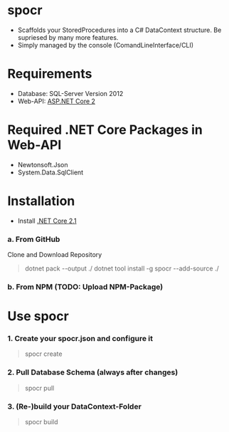 # spocr
- Scaffolds your StoredProcedures into a C# DataContext structure. Be supriesed by many more features.
- Simply managed by the console (ComandLineInterface/CLI)

# Requirements
- Database:     SQL-Server Version 2012
- Web-API:      [ASP.NET Core 2](https://docs.microsoft.com/en-us/aspnet/core/tutorials/first-web-api?view=aspnetcore-2.1)

# Required .NET Core Packages in Web-API
- Newtonsoft.Json
- System.Data.SqlClient

# Installation
- Install [.NET Core 2.1](https://www.microsoft.com/net/download)

### a. From GitHub
Clone and Download Repository
> dotnet pack --output ./
> dotnet tool install -g spocr --add-source ./

### b. From NPM (TODO: Upload NPM-Package)

# Use spocr

### 1. Create your spocr.json and configure it
> spocr create

### 2. Pull Database Schema (always after changes)
> spocr pull

### 3. (Re-)build your DataContext-Folder
> spocr build
